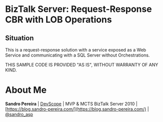 # BizTalk Server: Request-Response CBR with LOB Operations

## Situation
This is a request-response solution with a service exposed as a Web Service and communicating with a SQL Server without Orchestrations.

THIS SAMPLE CODE IS PROVIDED "AS IS", WITHOUT WARRANTY OF ANY KIND.

# About Me
**Sandro Pereira** | [DevScope](http://www.devscope.net/) | MVP & MCTS BizTalk Server 2010 | [https://blog.sandro-pereira.com/](https://blog.sandro-pereira.com/) | [@sandro_asp](https://twitter.com/sandro_asp)

